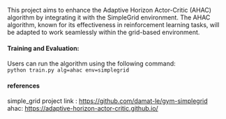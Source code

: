 This project aims to enhance the Adaptive Horizon Actor-Critic (AHAC) algorithm by integrating it with the SimpleGrid environment. The AHAC algorithm, known for its effectiveness in reinforcement learning tasks, will be adapted to work seamlessly within the grid-based environment.

#### Training and Evaluation: 
Users can run the algorithm using the following command:<br>
```python train.py alg=ahac env=simplegrid``` <br> 
#### references 
 simple_grid project link : https://github.com/damat-le/gym-simplegrid <br>
ahac: https://adaptive-horizon-actor-critic.github.io/
